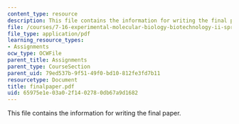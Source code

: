 ```yaml
---
content_type: resource
description: This file contains the information for writing the final paper.
file: /courses/7-16-experimental-molecular-biology-biotechnology-ii-spring-2005/65975e1e03a02f1402780db67a9d1682_finalpaper.pdf
file_type: application/pdf
learning_resource_types:
- Assignments
ocw_type: OCWFile
parent_title: Assignments
parent_type: CourseSection
parent_uid: 79ed537b-9f51-49f0-bd10-812fe3fd7b11
resourcetype: Document
title: finalpaper.pdf
uid: 65975e1e-03a0-2f14-0278-0db67a9d1682
---
```

This file contains the information for writing the final paper.

